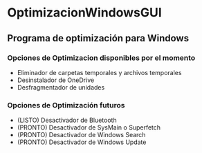 # OptimizacionWindowsGUI
<h2>Programa de optimización para Windows</h2>

<h3>Opciones de Optimizacion disponibles por el momento</h3>
<ul>
  <li>Eliminador de carpetas temporales y archivos temporales</li>
  <li>Desinstalador de OneDrive</li>
  <li>Desfragmentador de unidades</li>
</ul>
 
<h3>Opciones de Optimización futuros</h3>
<ul>
  <li> (LISTO) Desactivador de Bluetooth</li>
  <li>(PRONTO) Desactivador de SysMain o Superfetch</li>
  <li>(PRONTO) Desactivador de Windows Search </li>
  <li>(PRONTO) Desactivador de Windows Update </li>
</ul> 
